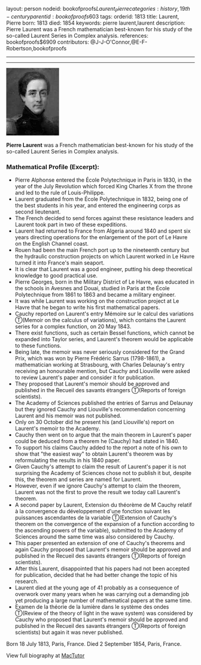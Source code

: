 layout: person
nodeid: bookofproofs$Laurent_Pierre
categories: history,19th-century
parentid: bookofproofs$603
tags: 
orderid: 1813
title: Laurent, Pierre
born: 1813
died: 1854
keywords: pierre laurent,laurent
description: Pierre Laurent was a French mathematician best-known for his study of the so-called Laurent Series in Complex analysis.
references: bookofproofs$6909
contributors: @J-J-O'Connor,@E-F-Robertson,bookofproofs

---



---

![Laurent_Pierre.jpg](https://github.com/bookofproofs/bookofproofs.github.io/blob/main/_sources/_assets/images/portraits/Laurent_Pierre.jpg?raw=true)

**Pierre Laurent** was a French mathematician best-known for his study of the so-called Laurent Series in Complex analysis.

### Mathematical Profile (Excerpt):
* Pierre Alphonse entered the École Polytechnique in Paris in 1830, in the year of the July Revolution which forced King Charles X from the throne and led to the rule of Louis-Philippe.
* Laurent graduated from the École Polytechnique in 1832, being one of the best students in his year, and entered the engineering corps as second lieutenant.
* The French decided to send forces against these resistance leaders and Laurent took part in two of these expeditions.
* Laurent had returned to France from Algeria around 1840 and spent six years directing operations for the enlargement of the port of Le Havre on the English Channel coast.
* Rouen had been the main French port up to the nineteenth century but the hydraulic construction projects on which Laurent worked in Le Havre turned it into France's main seaport.
* It is clear that Laurent was a good engineer, putting his deep theoretical knowledge to good practical use.
* Pierre Georges, born in the Military District of Le Havre, was educated in the schools in Avesnes and Douai, studied in Paris at the École Polytechnique from 1861 to 1863 and became a military engineer.
* It was while Laurent was working on the construction project at Le Havre that he began to write his first mathematical papers.
* Cauchy reported on Laurent's entry Mémoire sur le calcul des variations Ⓣ(Memoir on the calculus of variations), which contains the Laurent series for a complex function, on 20 May 1843.
* There exist functions, such as certain Bessel functions, which cannot be expanded into Taylor series, and Laurent's theorem would be applicable to these functions.
* Being late, the memoir was never seriously considered for the Grand Prix, which was won by Pierre Frédéric Sarrus (1798-1861), a mathematician working at Strasbourg, with Charles Delaunay's entry receiving an honourable mention, but Cauchy and Liouville were asked to review Laurent's paper and consider it for publication.
* They proposed that Laurent's memoir should be approved and published in the Recueil des savants étrangers Ⓣ(Reports of foreign scientists).
* The Academy of Sciences published the entries of Sarrus and Delaunay but they ignored Cauchy and Liouville's recommendation concerning Laurent and his memoir was not published.
* Only on 30 October did he present his (and Liouville's) report on Laurent's memoir to the Academy.
* Cauchy then went on to argue that the main theorem in Laurent's paper could be deduced from a theorem he (Cauchy) had stated in 1840.
* To support his claims Cauchy added to the report a note of his own to show that "the easiest way" to obtain Laurent's theorem was by reformulating the results in his 1840 paper.
* Given Cauchy's attempt to claim the result of Laurent's paper it is not surprising the Academy of Sciences chose not to publish it but, despite this, the theorem and series are named for Laurent.
* However, even if we ignore Cauchy's attempt to claim the theorem, Laurent was not the first to prove the result we today call Laurent's theorem.
* A second paper by Laurent, Extension du théorème de M Cauchy relatif à la convergence du développement d'une fonction suivant les puissances ascendantes de la variable Ⓣ(Extension of Cauchy's theorem on the convergence of the expansion of a function according to the ascending powers of the variable), submitted to the Academy of Sciences around the same time was also considered by Cauchy.
* This paper presented an extension of one of Cauchy's theorems and again Cauchy proposed that Laurent's memoir should be approved and published in the Recueil des savants étrangers Ⓣ(Reports of foreign scientists).
* After this Laurent, disappointed that his papers had not been accepted for publication, decided that he had better change the topic of his research.
* Laurent died at the young age of 41 probably as a consequence of overwork over many years when he was carrying out a demanding job yet producing a large number of mathematical papers at the same time.
* Examen de la théorie de la lumière dans le système des ondes Ⓣ(Review of the theory of light in the wave system) was considered by Cauchy who proposed that Laurent's memoir should be approved and published in the Recueil des savants étrangers Ⓣ(Reports of foreign scientists) but again it was never published.

Born 18 July 1813, Paris, France. Died 2 September 1854, Paris, France.

View full biography at [MacTutor](https://mathshistory.st-andrews.ac.uk/Biographies/Laurent_Pierre/)
